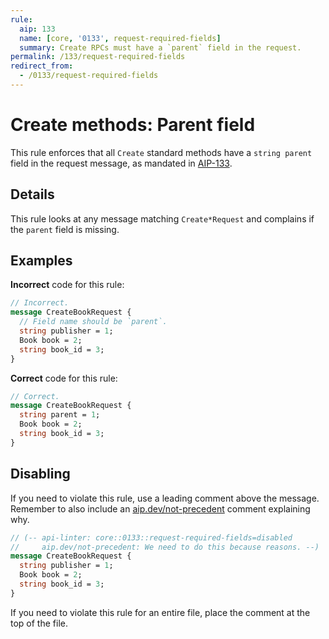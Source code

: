 ```yaml
---
rule:
  aip: 133
  name: [core, '0133', request-required-fields]
  summary: Create RPCs must have a `parent` field in the request.
permalink: /133/request-required-fields
redirect_from:
  - /0133/request-required-fields
---
```


# Create methods: Parent field

This rule enforces that all `Create` standard methods have a `string parent`
field in the request message, as mandated in [AIP-133](http://aip.dev/133).

## Details

This rule looks at any message matching `Create*Request` and complains if 
the `parent` field is missing.

## Examples

**Incorrect** code for this rule:

```proto
// Incorrect.
message CreateBookRequest {
  // Field name should be `parent`.
  string publisher = 1;
  Book book = 2;
  string book_id = 3;
}
```

**Correct** code for this rule:

```proto
// Correct.
message CreateBookRequest {
  string parent = 1;
  Book book = 2;
  string book_id = 3;
}
```

## Disabling

If you need to violate this rule, use a leading comment above the message.
Remember to also include an [aip.dev/not-precedent][] comment explaining why.

```proto
// (-- api-linter: core::0133::request-required-fields=disabled
//     aip.dev/not-precedent: We need to do this because reasons. --)
message CreateBookRequest {
  string publisher = 1;
  Book book = 2;
  string book_id = 3;
}
```

If you need to violate this rule for an entire file, place the comment at the
top of the file.

[aip.dev/not-precedent]: https://aip.dev/not-precedent
